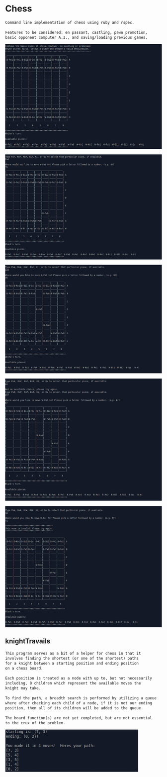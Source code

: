 # Chess

    Command line implementation of chess using ruby and rspec.

    Features to be considered: en passant, castling, pawn promotion,
    basic opponent computer A.I., and saving/loading previous games.

![Chess 1](chess1.png?raw=true)

![Chess 2](chess2.png?raw=true)

![Chess 3](chess3.png?raw=true)

![Chess 4](chess4.png?raw=true)

![Chess 5](chess5.png?raw=true)

## knightTravails

    This program serves as a bit of a helper for chess in that it 
    involves finding the shortest (or one of the shortest) paths 
    for a knight between a starting position and ending position 
    on a chess board.

    Each position is treated as a node with up to, but not necessarily
    including, 8 children which represent the available moves the 
    knight may take.

    To find the path, a breadth search is performed by utilizing a queue
    where after checking each child of a node, if it is not our ending
    position, then all of its children will be added to the queue.

    The board function(s) are not yet completed, but are not essential 
    to the crux of the problem.

![Knight Travails](knight.png?raw=true)